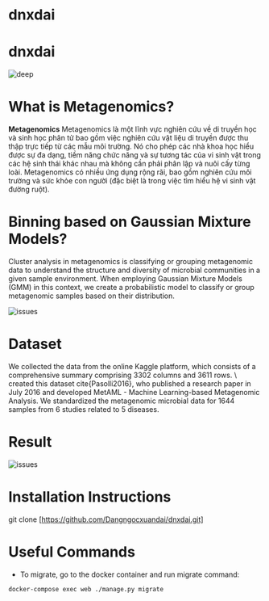 # dnxdai
# dnxdai
![deep]([https://www.google.com/url?sa=i&url=https%3A%2F%2Fwww.freepik.com%2Fpremium-vector%2Fcoder-developer-concentrated-working-project-developing-programming-coding-technologies_27490843.htm&psig=AOvVaw3OFCaiWxTadOzEAqE2NIhs&ust=1703422726548000&source=images&cd=vfe&opi=89978449&ved=0CBIQjRxqFwoTCODOubLOpYMDFQAAAAAdAAAAABAr])


# What is Metagenomics?
**Metagenomics** Metagenomics là một lĩnh vực nghiên cứu về di truyền học và sinh học phân tử bao gồm việc nghiên cứu vật liệu di truyền được thu thập trực tiếp từ các mẫu môi trường. Nó cho phép các nhà khoa học hiểu được sự đa dạng, tiềm năng chức năng và sự tương tác của vi sinh vật trong các hệ sinh thái khác nhau mà không cần phải phân lập và nuôi cấy từng loài. Metagenomics có nhiều ứng dụng rộng rãi, bao gồm nghiên cứu môi trường và sức khỏe con người (đặc biệt là trong việc tìm hiểu hệ vi sinh vật đường ruột).

# Binning based on Gaussian Mixture Models?
Cluster analysis in metagenomics is classifying or grouping metagenomic data to understand the structure and diversity of microbial communities in a given sample environment. When employing Gaussian Mixture Models (GMM) in this context, we create a probabilistic model to classify or group metagenomic samples based on their distribution. 

![issues](https://user-images.githubusercontent.com/6733492/193184461-aa829487-aaff-490e-95a1-6dbb5f74de1a.png)

# Dataset
We collected the data from the online Kaggle platform, which consists of a comprehensive summary comprising 3302 columns and 3611 rows. \ created this dataset cite{Pasolli2016}, who published a research paper in July 2016 and developed MetAML - Machine Learning-based Metagenomic Analysis. We standardized the metagenomic microbial data for 1644 samples from 6 studies related to 5 diseases.
# Result
![issues](https://user-images.githubusercontent.com/6733492/193184461-aa829487-aaff-490e-95a1-6dbb5f74de1a.png)

# Installation Instructions

git clone [https://github.com/Dangngocxuandai/dnxdai.git]

# Useful Commands
* To migrate, go to the docker container and run migrate command:

```bash
docker-compose exec web ./manage.py migrate
```


